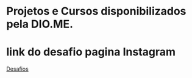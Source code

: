 # Projetos e Cursos disponibilizados pela DIO.ME.

# link do desafio pagina Instagram
[Desafios](https://jwpires.github.io/CursoFullStackDioMe/)
